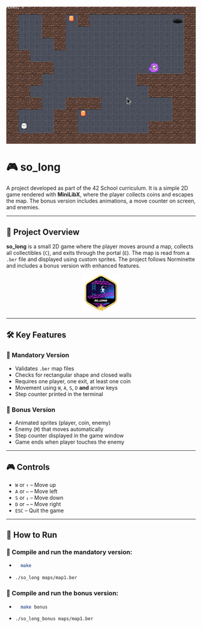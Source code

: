 <p align="center">
  <img src="./sprites/demo.gif" alt="so_long gameplay demo" />
</p>

# 🎮 so_long

A project developed as part of the 42 School curriculum. It is a simple 2D game rendered with **MiniLibX**, where the player collects coins and escapes the map. The bonus version includes animations, a move counter on screen, and enemies.

---

## 🚀 Project Overview

**so_long** is a small 2D game where the player moves around a map, collects all collectibles (`C`), and exits through the portal (`E`). The map is read from a `.ber` file and displayed using custom sprites. The project follows Norminette and includes a bonus version with enhanced features.

<p align="center">
  <img src="https://raw.githubusercontent.com/GinaldoFT/GinaldoFT/main/42Badges/so_longm.png" width="100" alt="so_long badge"/>
</p>

---

## 🛠️ Key Features

### 🔸 Mandatory Version

- Validates `.ber` map files
- Checks for rectangular shape and closed walls
- Requires one player, one exit, at least one coin
- Movement using `W`, `A`, `S`, `D` **and** arrow keys
- Step counter printed in the terminal

### 🔹 Bonus Version

- Animated sprites (player, coin, enemy)
- Enemy (`M`) that moves automatically
- Step counter displayed in the game window
- Game ends when player touches the enemy

---

## 🎮 Controls

- `W` or `↑` – Move up  
- `A` or `←` – Move left  
- `S` or `↓` – Move down  
- `D` or `→` – Move right  
- `ESC` – Quit the game

---

## 🧪 How to Run

### 🔧 Compile and run the mandatory version:

- ```bash
    make
- ```bash
  ./so_long maps/map1.ber
### 🔧 Compile and run the bonus version:

- ```bash
    make bonus
- ```bash
  ./so_long_bonus maps/map1.ber
